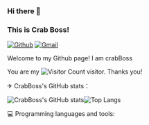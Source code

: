 ### Hi there 👋 
### This is Crab Boss!

<!-- https://shields.io/ -->
[![Github](https://img.shields.io/badge/-Github-000?style=flat&logo=Github&logoColor=white)](https://github.com/CrabBoss-lab)
[![Gmail](https://img.shields.io/badge/-Gmail-c14438?style=flat&logo=Gmail&logoColor=white)](im.junyu.yu@gmail.com)


Welcome to my Github page! I am crabBoss


You are my ![Visitor Count](https://profile-counter.glitch.me/CrabBoss-lab/count.svg) visitor. Thanks you!


✈ CrabBoss's GitHub stats：

![CrabBoss's GitHub stats](https://github-readme-stats.vercel.app/api?username=CrabBoss-lab&show_icons=true&theme=tokyonight)![Top Langs](https://github-readme-stats.vercel.app/api/top-langs/?username=CrabBoss-lab&layout=compact&theme=tokyonight)





💻 Programming languages and tools:

